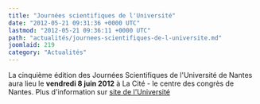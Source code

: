 ```yaml
---
title: "Journées scientifiques de l'Université"
date: "2012-05-21 09:31:36 +0000 UTC"
lastmod: "2012-05-21 09:36:11 +0000 UTC"
path: "actualités/journees-scientifiques-de-l-universite.md"
joomlaid: 219
category: "Actualités"
---
```

La cinquième édition des Journées Scientifiques de l'Université de Nantes aura lieu le **vendredi 8 juin 2012** à La Cité - le centre des congrès de Nantes. Plus d'information sur [site de l'Université](http://www.50ans.univ-nantes.fr/1334241679102/0/fiche___actualite/&RH=1307523350920)
